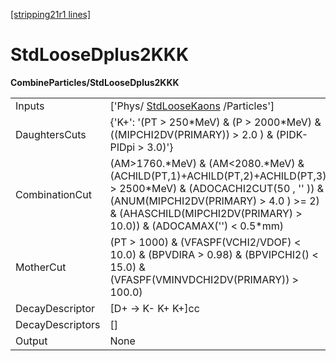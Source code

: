 [[stripping21r1 lines]](./stripping21r1-index)

# StdLooseDplus2KKK

**CombineParticles/StdLooseDplus2KKK**

|                  |                                                                                                                                                                                                                                         |
|------------------|-----------------------------------------------------------------------------------------------------------------------------------------------------------------------------------------------------------------------------------------|
| Inputs           | ['Phys/ [StdLooseKaons](./stripping21r1-stdloosekaons) /Particles']                                                                                                                                                                   |
| DaughtersCuts    | {'K+': '(PT \> 250\*MeV) & (P \> 2000\*MeV) &((MIPCHI2DV(PRIMARY)) \> 2.0 ) & (PIDK-PIDpi \> 3.0)'}                                                                                                                                     |
| CombinationCut   | (AM\>1760.\*MeV) & (AM\<2080.\*MeV) & (ACHILD(PT,1)+ACHILD(PT,2)+ACHILD(PT,3) \> 2500\*MeV) & (ADOCACHI2CUT(50 , '' )) & (ANUM(MIPCHI2DV(PRIMARY) \> 4.0 ) \>= 2) & (AHASCHILD(MIPCHI2DV(PRIMARY) \> 10.0)) & (ADOCAMAX('') \< 0.5\*mm) |
| MotherCut        | (PT \> 1000) & (VFASPF(VCHI2/VDOF) \< 10.0) & (BPVDIRA \> 0.98) & (BPVIPCHI2() \< 15.0) & (VFASPF(VMINVDCHI2DV(PRIMARY)) \> 100.0)                                                                                                      |
| DecayDescriptor  | [D+ -\> K- K+ K+]cc                                                                                                                                                                                                                   |
| DecayDescriptors | []                                                                                                                                                                                                                                    |
| Output           | None                                                                                                                                                                                                                                    |
